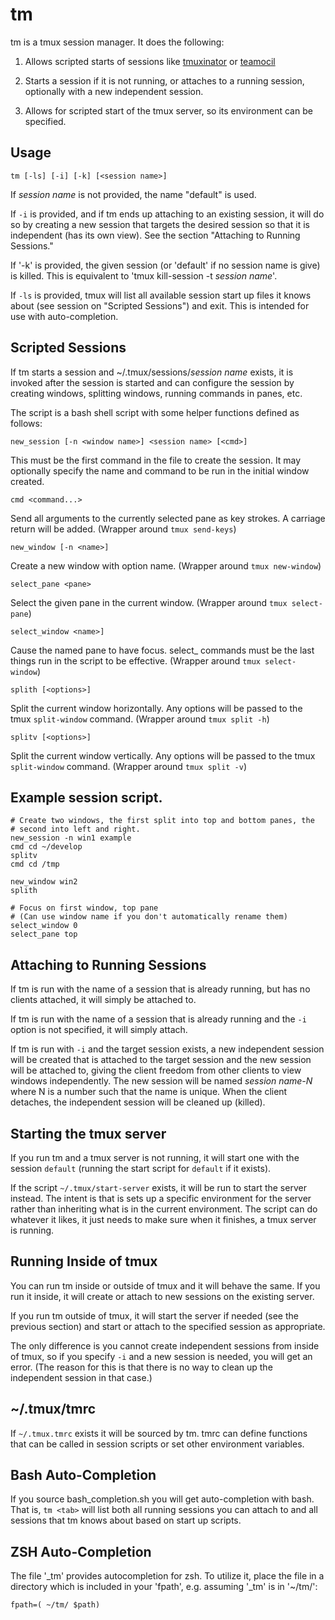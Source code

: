 tm
==========

tm is a tmux session manager. It does the following:

1) Allows scripted starts of sessions like [tmuxinator][] or
[teamocil][]

2) Starts a session if it is not running, or attaches to a running
session, optionally with a new independent session.

3) Allows for scripted start of the tmux server, so its environment
can be specified.

Usage
----------

    tm [-ls] [-i] [-k] [<session name>]

If *session name* is not provided, the name "default" is used.

If `-i` is provided, and if tm ends up attaching to an existing
session, it will do so by creating a new session that targets the
desired session so that it is independent (has its own view).  See the
section "Attaching to Running Sessions."

If '-k' is provided, the given session (or 'default' if no session
name is give) is killed. This is equivalent to 'tmux kill-session -t
*session name*'.

If `-ls` is provided, tmux will list all available session start up
files it knows about (see session on "Scripted Sessions") and
exit. This is intended for use with auto-completion.

Scripted Sessions
----------

If tm starts a session and ~/.tmux/sessions/*session name* exists, it
is invoked after the session is started and can configure the session
by creating windows, splitting windows, running commands in panes,
etc.

The script is a bash shell script with some helper functions defined
as follows:

`new_session [-n <window name>] <session name> [<cmd>]`

This must be the first command in the file to create the session.
It may optionally specify the name and command to be run in the
initial window created.

`cmd <command...>`

Send all arguments to the currently selected pane as key strokes. A
carriage return will be added. (Wrapper around `tmux send-keys`)

`new_window [-n <name>]`

Create a new window with option name. (Wrapper around `tmux
new-window`)

`select_pane <pane>`

Select the given pane in the current window. (Wrapper around `tmux
select-pane`)

`select_window <name>]`

Cause the named pane to have focus. select_ commands must be the last
things run in the script to be effective. (Wrapper around `tmux
select-window`)

`splith [<options>]`

Split the current window horizontally. Any options will be passed to
the tmux `split-window` command. (Wrapper around `tmux split -h`)

`splitv [<options>]`

Split the current window vertically. Any options will be passed to
the tmux `split-window` command. (Wrapper around `tmux split -v`)

Example session script.
----------

    # Create two windows, the first split into top and bottom panes, the
    # second into left and right.
    new_session -n win1 example
    cmd cd ~/develop
    splitv
    cmd cd /tmp

    new_window win2
    splith

    # Focus on first window, top pane
    # (Can use window name if you don't automatically rename them)
    select_window 0
    select_pane top

Attaching to Running Sessions
----------

If tm is run with the name of a session that is already running, but
has no clients attached, it will simply be attached to.

If tm is run with the name of a session that is already running and
the `-i` option is not specified, it will simply attach.

If tm is run with `-i` and the target session exists, a new
independent session will be created that is attached to the target
session and the new session will be attached to, giving the client
freedom from other clients to view windows independently.  The new
session will be named *session name-N* where N is a number such that
the name is unique. When the client detaches, the independent session
will be cleaned up (killed).

Starting the tmux server
--------

If you run tm and a tmux server is not running, it will start one with
the session `default` (running the start script for `default` if it
exists).

If the script `~/.tmux/start-server` exists, it will be run to start
the server instead. The intent is that is sets up a specific
environment for the server rather than inheriting what is in the
current environment. The script can do whatever it likes, it just
needs to make sure when it finishes, a tmux server is running.

Running Inside of tmux
--------
You can run tm inside or outside of tmux and it will behave the
same. If you run it inside, it will create or attach to new sessions
on the existing server.

If you run tm outside of tmux, it will start the server if needed (see
the previous section) and start or attach to the specified session as
appropriate.

The only difference is you cannot create independent sessions from
inside of tmux, so if you specify `-i` and a new session is needed,
you will get an error. (The reason for this is that there is no way to
clean up the independent session in that case.)

~/.tmux/tmrc
------

If `~/.tmux.tmrc` exists it will be sourced by tm. tmrc can define
functions that can be called in session scripts or set other
environment variables.

Bash Auto-Completion
------

If you source bash_completion.sh you will get auto-completion with
bash. That is, `tm <tab>` will list both all running sessions you can
attach to and all sessions that tm knows about based on start up scripts.

ZSH Auto-Completion
------

The file '\_tm' provides autocompletion for zsh. To utilize it, place
the file in a directory which is included in your 'fpath',
e.g. assuming '\_tm' is in '~/tm/':

    fpath=( ~/tm/ $path)

[teamocil]: https://github.com/remiprev/teamocil

[tmuxinator]: https://github.com/aziz/tmuxinator/
